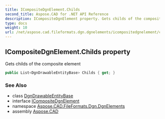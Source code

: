 ```yaml
---
title: ICompositeDgnElement.Childs
second_title: Aspose.CAD for .NET API Reference
description: ICompositeDgnElement property. Gets childs of the composite element
type: docs
weight: 10
url: /net/aspose.cad.fileformats.dgn.dgnelements/icompositedgnelement/childs/
---
```

## ICompositeDgnElement.Childs property

Gets childs of the composite element

```csharp
public List<DgnDrawableEntityBase> Childs { get; }
```

### See Also

* class [DgnDrawableEntityBase](../../dgndrawableentitybase/)
* interface [ICompositeDgnElement](../)
* namespace [Aspose.CAD.FileFormats.Dgn.DgnElements](../../../aspose.cad.fileformats.dgn.dgnelements/)
* assembly [Aspose.CAD](../../../)


